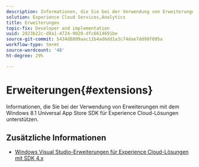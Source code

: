 ```yaml
---
description: Informationen, die Sie bei der Verwendung von Erweiterungen mit dem Windows 8.1 Universal App Store SDK für Experience Cloud-Lösungen unterstützen.
solution: Experience Cloud Services,Analytics
title: Erweiterungen
topic-fix: Developer and implementation
uuid: 2823b22c-d9a1-4724-9020-dfc6614691be
source-git-commit: 5434d8809aac11b4ad6dd1a3c74dae7dd98f095a
workflow-type: tm+mt
source-wordcount: '48'
ht-degree: 29%

---
```



# Erweiterungen{#extensions}

Informationen, die Sie bei der Verwendung von Erweiterungen mit dem Windows 8.1 Universal App Store SDK für Experience Cloud-Lösungen unterstützen.

## Zusätzliche Informationen

+ [Windows Visual Studio-Erweiterungen für Experience Cloud-Lösungen mit SDK 4.x](/help/windows-appstore/extensions/win-vse-4x.md)
